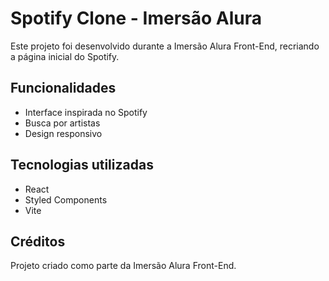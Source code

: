 # Spotify Clone - Imersão Alura

Este projeto foi desenvolvido durante a Imersão Alura Front-End, recriando a página inicial do Spotify.

## Funcionalidades

- Interface inspirada no Spotify
- Busca por artistas
- Design responsivo

## Tecnologias utilizadas

- React
- Styled Components
- Vite

## Créditos

Projeto criado como parte da Imersão Alura Front-End.

